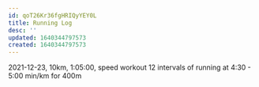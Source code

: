 ```yaml
---
id: qoT26Kr36fgHRIQyYEY0L
title: Running Log
desc: ''
updated: 1640344797573
created: 1640344797573
---
```


2021-12-23, 10km, 1:05:00, speed workout 12 intervals of running at 4:30 - 5:00 min/km for 400m

